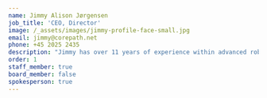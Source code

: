 ```yaml
---
name: Jimmy Alison Jørgensen
job_title: 'CEO, Director'
image: /_assets/images/jimmy-profile-face-small.jpg
email: jimmy@corepath.net
phone: +45 2025 2435
description: "Jimmy has over 11 years of experience within advanced robotics control, modelling, simulation and programming. Furthermore, he has experience in project management and application writing both from his time as researcher and self-employed consultant at JAR Tech. Jimmy holds a PhD in Robotics Systems Engineering from the University of Southern Denmark.\njimmy@corepath.net \n+45 2025 2435"
order: 1
staff_member: true
board_member: false
spokesperson: true
---
```

